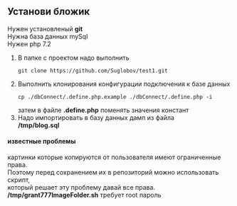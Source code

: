 ## Установи бложик
Нужен установленый **git**  
Нужна база данных mySql  
Нужен php 7.2  

1. В папке с проектом надо выполнить
    ```
    git clone https://github.com/Suglobov/test1.git
    ```
2. Выполнить клонирования конфигурации подключения к базе данных
    ```
    cp ./dbConnect/.define.php.example ./dbConnect/.define.php -i
    ```
    затем в файле **.define.php** поменять значения констант
3. Надо импортировать в базу данных дамп из файла  
    **/tmp/blog.sql**

#### известные проблемы
картинки которые копируются от пользователя имеют ограниченные права.  
Поэтому перед сохранением их в репозиторий можно использовать скрипт,  
который решает эту проблему давай все права.  
**/tmp/grant777ImageFolder.sh** требует root пароль
